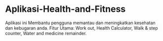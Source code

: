 # Aplikasi-Health-and-Fitness
Aplikasi ini Membantu pengguna memantau dan meningkatkan kesehatan dan kebugaran anda. Fitur Utama: Work out, Health Calculator, Walk &amp; step counter, Water and medicine remainder.
